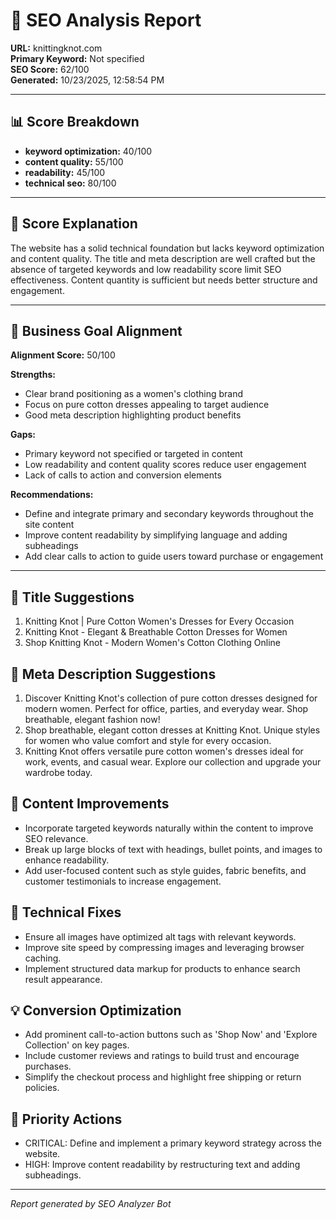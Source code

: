 # 🧠 SEO Analysis Report  
**URL:** knittingknot.com  
**Primary Keyword:** Not specified  
**SEO Score:** 62/100  
**Generated:** 10/23/2025, 12:58:54 PM

---

## 📊 Score Breakdown
- **keyword optimization:** 40/100
- **content quality:** 55/100
- **readability:** 45/100
- **technical seo:** 80/100

---

## 💬 Score Explanation
The website has a solid technical foundation but lacks keyword optimization and content quality. The title and meta description are well crafted but the absence of targeted keywords and low readability score limit SEO effectiveness. Content quantity is sufficient but needs better structure and engagement.

---

## 🎯 Business Goal Alignment
**Alignment Score:** 50/100

**Strengths:**
- Clear brand positioning as a women's clothing brand
- Focus on pure cotton dresses appealing to target audience
- Good meta description highlighting product benefits


**Gaps:**
- Primary keyword not specified or targeted in content
- Low readability and content quality scores reduce user engagement
- Lack of calls to action and conversion elements


**Recommendations:**
- Define and integrate primary and secondary keywords throughout the site content
- Improve content readability by simplifying language and adding subheadings
- Add clear calls to action to guide users toward purchase or engagement

---

## 📝 Title Suggestions
1. Knitting Knot | Pure Cotton Women's Dresses for Every Occasion
2. Knitting Knot - Elegant & Breathable Cotton Dresses for Women
3. Shop Knitting Knot - Modern Women's Cotton Clothing Online

## 🧾 Meta Description Suggestions
1. Discover Knitting Knot's collection of pure cotton dresses designed for modern women. Perfect for office, parties, and everyday wear. Shop breathable, elegant fashion now!
2. Shop breathable, elegant cotton dresses at Knitting Knot. Unique styles for women who value comfort and style for every occasion.
3. Knitting Knot offers versatile pure cotton women's dresses ideal for work, events, and casual wear. Explore our collection and upgrade your wardrobe today.

## 🧩 Content Improvements
- Incorporate targeted keywords naturally within the content to improve SEO relevance.
- Break up large blocks of text with headings, bullet points, and images to enhance readability.
- Add user-focused content such as style guides, fabric benefits, and customer testimonials to increase engagement.

## 🧱 Technical Fixes
- Ensure all images have optimized alt tags with relevant keywords.
- Improve site speed by compressing images and leveraging browser caching.
- Implement structured data markup for products to enhance search result appearance.

## 💡 Conversion Optimization
- Add prominent call-to-action buttons such as 'Shop Now' and 'Explore Collection' on key pages.
- Include customer reviews and ratings to build trust and encourage purchases.
- Simplify the checkout process and highlight free shipping or return policies.

## 🚀 Priority Actions
- CRITICAL: Define and implement a primary keyword strategy across the website.
- HIGH: Improve content readability by restructuring text and adding subheadings.

---

*Report generated by SEO Analyzer Bot*